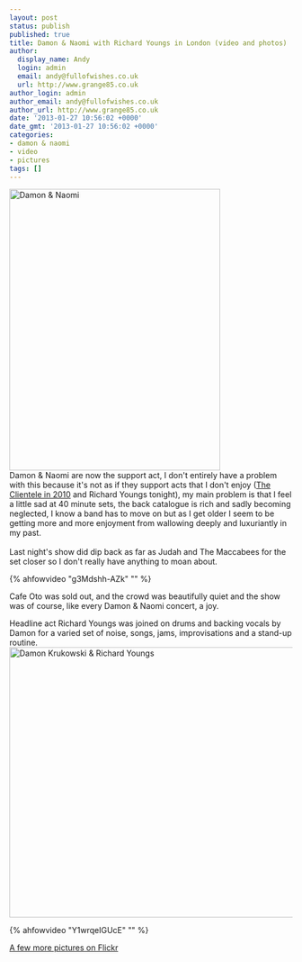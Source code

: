 ```yaml
---
layout: post
status: publish
published: true
title: Damon & Naomi with Richard Youngs in London (video and photos)
author:
  display_name: Andy
  login: admin
  email: andy@fullofwishes.co.uk
  url: http://www.grange85.co.uk
author_login: admin
author_email: andy@fullofwishes.co.uk
author_url: http://www.grange85.co.uk
date: '2013-01-27 10:56:02 +0000'
date_gmt: '2013-01-27 10:56:02 +0000'
categories:
- damon & naomi
- video
- pictures
tags: []
---
```

<p><a href="http://www.flickr.com/photos/grange85/8418830696/" title="Damon & Naomi by andyaldridge, on Flickr"><img class="aligncenter" src="http://farm9.staticflickr.com/8236/8418830696_78ba0da16c.jpg" width="375" height="500" alt="Damon & Naomi"></a><br />
Damon & Naomi are now the support act, I don't entirely have a problem with this because it's not as if they support acts that I don't enjoy (<a href="/2010/12/19/review-damon-naomi-and-the-clientele-in-london/">The Clientele in 2010</a> and Richard Youngs tonight), my main problem is that I feel a little sad at 40 minute sets, the back catalogue is rich and sadly becoming neglected, I know a band has to move on but as I get older I seem to be getting more and more enjoyment from wallowing deeply and luxuriantly in my past.<br />
<a id="more"></a><a id="more-3666"></a><br />
Last night's show did dip back as far as Judah and The Maccabees for the set closer so I don't really have anything to moan about.<br />

{% ahfowvideo "g3Mdshh-AZk" "" %}

Cafe Oto was sold out, and the crowd was beautifully quiet and the show was of course, like every Damon & Naomi concert, a joy.</p>
<p>Headline act Richard Youngs was joined on drums and backing vocals by Damon for a varied set of noise, songs, jams, improvisations and a stand-up routine.<br />
<a href="http://www.flickr.com/photos/grange85/8417737417/" title="Damon Krukowski & Richard Youngs by andyaldridge, on Flickr"><img class="aligncenter" src="http://farm9.staticflickr.com/8464/8417737417_fa157998dd_z.jpg" width="640" height="480" alt="Damon Krukowski & Richard Youngs"></a></p>
{% ahfowvideo "Y1wrqeIGUcE" "" %}
<p><a href="http://www.flickr.com/photos/grange85/sets/72157632616429439/with/8417737417/">A few more pictures on Flickr</a></p>
